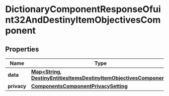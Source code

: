 
# DictionaryComponentResponseOfuint32AndDestinyItemObjectivesComponent

## Properties
Name | Type | Description | Notes
------------ | ------------- | ------------- | -------------
**data** | [**Map&lt;String, DestinyEntitiesItemsDestinyItemObjectivesComponent&gt;**](DestinyEntitiesItemsDestinyItemObjectivesComponent.md) |  |  [optional]
**privacy** | [**ComponentsComponentPrivacySetting**](ComponentsComponentPrivacySetting.md) |  |  [optional]



